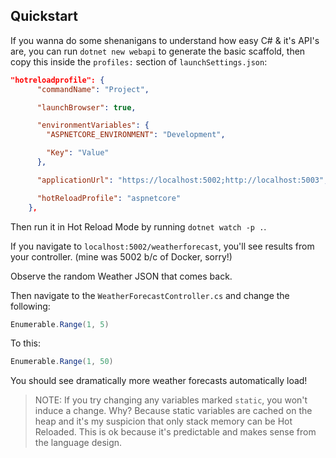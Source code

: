 ## Quickstart

If you wanna do some shenanigans to understand how easy C# & it's API's are, you can run `dotnet new webapi` to generate the basic scaffold, then copy this inside the `profiles:` section of `launchSettings.json`:

```json
"hotreloadprofile": {
      "commandName": "Project",

      "launchBrowser": true,

      "environmentVariables": {
        "ASPNETCORE_ENVIRONMENT": "Development",

        "Key": "Value"
      },

      "applicationUrl": "https://localhost:5002;http://localhost:5003",

      "hotReloadProfile": "aspnetcore"
    },
```

Then run it in Hot Reload Mode by running `dotnet watch -p .`.  

If you navigate to `localhost:5002/weatherforecast`, you'll see results from your controller. (mine was 5002 b/c of Docker, sorry!)

Observe the random Weather JSON that comes back.

Then navigate to the `WeatherForecastController.cs` and change the following:

```cs
Enumerable.Range(1, 5)
```
To this:


```cs
Enumerable.Range(1, 50)
```


You should see dramatically more weather forecasts automatically load!

> NOTE: If you try changing any variables marked `static`, you won't induce a change.  Why?  Because static variables are cached on the heap and it's my suspicion that only stack memory can be Hot Reloaded.  This is ok because it's predictable and makes sense from the language design.